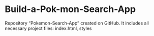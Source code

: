 # Build-a-Pok-mon-Search-App
Repository “Pokemon-Search-App” created on GitHub. It includes all necessary project files: index.html, styles
